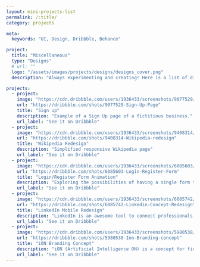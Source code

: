 ```yaml
---
layout: mini-projects-list
permalink: /:title/
category: projects

meta:
  keywords: "UI, Design, Dribbble, Behance"

project:
  title: "Miscellaneous"
  type: "Designs"
  # url: ""
  logo: "/assets/images/projects/designs/designs_cover.png"
  description: "Always experimenting and creating! Here is a list of different creations of mine."

projects:
  - project:
    image: "https://cdn.dribbble.com/users/1936433/screenshots/9077529/media/a97f41fb3efc1599cbc8662c3068c455.png"
    url: "https://dribbble.com/shots/9077529-Sign-Up-Page"
    title: "Sign up"
    description: "Example of a Sign Up page of a fictitious business."
    url_label: "See it on Dribbble"
  - project:
    image: "https://cdn.dribbble.com/users/1936433/screenshots/9408314/media/19987c0d6c75ded980d358d6be395415.png"
    url: "https://dribbble.com/shots/9408314-Wikipedia-redesign"
    title: "Wikipedia Redesign"
    description: "Simplified responsive Wikipedia page"
    url_label: "See it on Dribbble"
  - project:
    image: "https://cdn.dribbble.com/users/1936433/screenshots/6085603/login_register.gif"
    url: "https://dribbble.com/shots/6085603-Login-Register-Form"
    title: "Login/Register Form Animation"
    description: "Exploring the possibilities of having a single form to login or register. In both cases user starts with a login and a password. If it's the first time for she, the system will detect it and ask for the necessary extra data to finish the registration. Next time the user will be able to login with the same form."
    url_label: "See it on Dribbble"
  - project:
    image: "https://cdn.dribbble.com/users/1936433/screenshots/6085742/concept_presentation.jpg"
    url: "https://dribbble.com/shots/6085742-Linkedin-Concept-Redesign"
    title: "LinkedIn Mobile Redesign"
    description: "LinkedIn is an awesome tool to connect professionals. It deals with a lot of information and it's not trivial how to present it. Here I present a redesign where content is more spaced for clarity and ease of reading and navigation."
    url_label: "See it on Dribbble"
  - project:
    image: "https://cdn.dribbble.com/users/1936433/screenshots/5980538/ion_final_4x.jpg"
    url: "https://dribbble.com/shots/5980538-Ion-Branding-concept"
    title: "iON Branding Concept"
    description: "iON (Artificial Intelligence ON) is a concept for fictional company that sells services powered by what is known to be under the umbrella of Artificial Intelligence."
    url_label: "See it on Dribbble"
---
```

